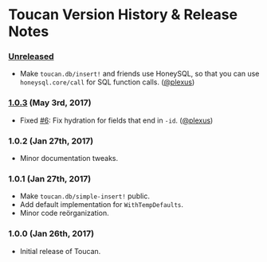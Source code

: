 # Toucan Version History & Release Notes

### [Unreleased]

* Make `toucan.db/insert!` and friends use HoneySQL, so that you can use `honeysql.core/call` for SQL function calls. ([@plexus](https://github.com/plexus))

### [1.0.3] (May 3rd, 2017)

*  Fixed [#6](https://github.com/metabase/toucan/issues/6): Fix hydration for fields that end in `-id`. ([@plexus](https://github.com/plexus))

### 1.0.2 (Jan 27th, 2017)

*  Minor documentation tweaks.

### 1.0.1 (Jan 27th, 2017)

*  Make `toucan.db/simple-insert!` public.
*  Add default implementation for `WithTempDefaults`.
*  Minor code reörganization.


### 1.0.0 (Jan 26th, 2017)

*  Initial release of Toucan.

[Unreleased]: https://github.com/metabase/toucan/compare/1.0.3...HEAD
[1.0.3]: https://github.com/metabase/toucan/compare/1.0.2...1.0.3
